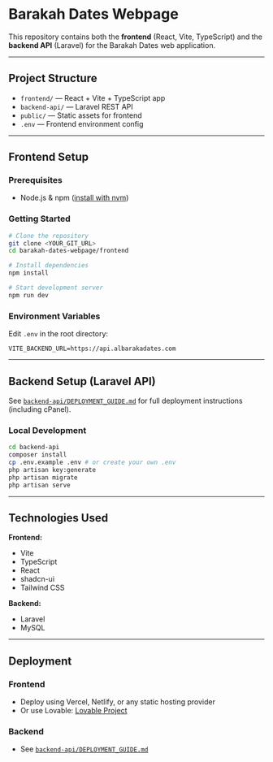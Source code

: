 
# Barakah Dates Webpage

This repository contains both the **frontend** (React, Vite, TypeScript) and the **backend API** (Laravel) for the Barakah Dates web application.

---

## Project Structure

- `frontend/` — React + Vite + TypeScript app
- `backend-api/` — Laravel REST API
- `public/` — Static assets for frontend
- `.env` — Frontend environment config

---

## Frontend Setup

### Prerequisites
- Node.js & npm ([install with nvm](https://github.com/nvm-sh/nvm#installing-and-updating))

### Getting Started
```sh
# Clone the repository
git clone <YOUR_GIT_URL>
cd barakah-dates-webpage/frontend

# Install dependencies
npm install

# Start development server
npm run dev
```

### Environment Variables
Edit `.env` in the root directory:
```
VITE_BACKEND_URL=https://api.albarakadates.com
```

---

## Backend Setup (Laravel API)

See [`backend-api/DEPLOYMENT_GUIDE.md`](backend-api/DEPLOYMENT_GUIDE.md) for full deployment instructions (including cPanel).

### Local Development
```sh
cd backend-api
composer install
cp .env.example .env # or create your own .env
php artisan key:generate
php artisan migrate
php artisan serve
```

---

## Technologies Used

**Frontend:**
- Vite
- TypeScript
- React
- shadcn-ui
- Tailwind CSS

**Backend:**
- Laravel
- MySQL

---

## Deployment

### Frontend
- Deploy using Vercel, Netlify, or any static hosting provider
- Or use Lovable: [Lovable Project](https://lovable.dev/projects/ba7c1598-a438-458f-a49f-a02f40b8b822)

### Backend
- See [`backend-api/DEPLOYMENT_GUIDE.md`](backend-api/DEPLOYMENT_GUIDE.md)

